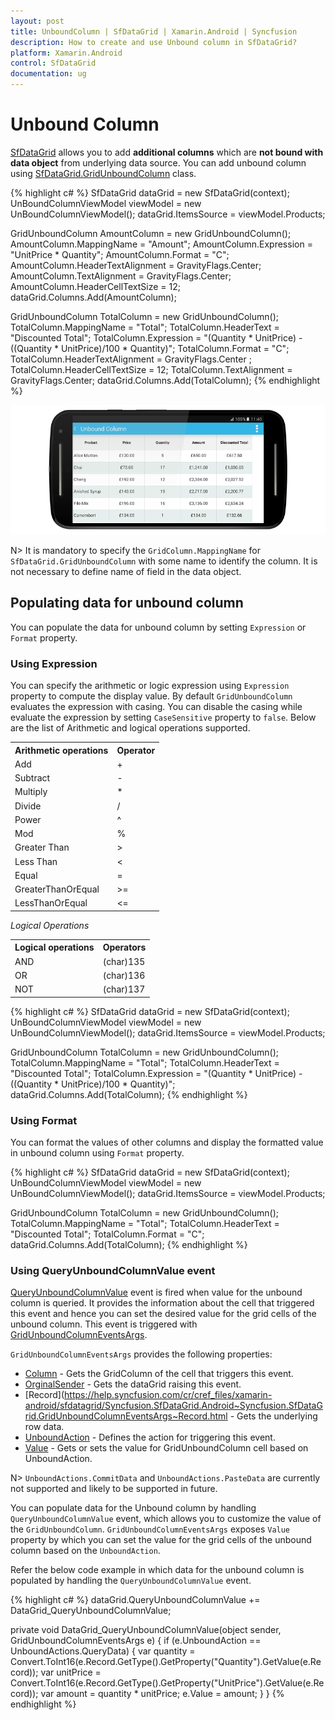 ```yaml
---
layout: post
title: UnboundColumn | SfDataGrid | Xamarin.Android | Syncfusion
description: How to create and use Unbound column in SfDataGrid?
platform: Xamarin.Android
control: SfDataGrid
documentation: ug
---
```


# Unbound Column

[SfDataGrid](http://help.syncfusion.com/cr/cref_files/xamarin-android/sfdatagrid/Syncfusion.SfDataGrid.Android~Syncfusion.SfDataGrid.SfDataGrid.html) allows you to add **additional columns** which are **not bound with data object** from underlying data source. You can add unbound column using [SfDataGrid.GridUnboundColumn](http://help.syncfusion.com/cr/cref_files/xamarin-android/sfdatagrid/Syncfusion.SfDataGrid.Android~Syncfusion.SfDataGrid.GridUnboundColumn.html) class.

{% highlight c# %}
SfDataGrid dataGrid = new SfDataGrid(context);
UnBoundColumnViewModel viewModel = new UnBoundColumnViewModel();
dataGrid.ItemsSource = viewModel.Products;

GridUnboundColumn AmountColumn = new GridUnboundColumn();
AmountColumn.MappingName = "Amount";
AmountColumn.Expression = "UnitPrice * Quantity";
AmountColumn.Format = "C";
AmountColumn.HeaderTextAlignment = GravityFlags.Center;
AmountColumn.TextAlignment = GravityFlags.Center;
AmountColumn.HeaderCellTextSize = 12;
dataGrid.Columns.Add(AmountColumn);

GridUnboundColumn TotalColumn = new GridUnboundColumn();
TotalColumn.MappingName = "Total";
TotalColumn.HeaderText = "Discounted Total";
TotalColumn.Expression = "(Quantity * UnitPrice) - ((Quantity * UnitPrice)/100 * Quantity)";
TotalColumn.Format = "C";
TotalColumn.HeaderTextAlignment = GravityFlags.Center ;
TotalColumn.HeaderCellTextSize = 12;
TotalColumn.TextAlignment = GravityFlags.Center;
dataGrid.Columns.Add(TotalColumn);
{% endhighlight %}

![](SfDataGrid_images/UnboundColumn.png)

N> It is mandatory to specify the `GridColumn.MappingName` for `SfDataGrid.GridUnboundColumn` with some name to identify the column. It is not necessary to define name of field in the data object.

## Populating data for unbound column

You can populate the data for unbound column by setting `Expression` or `Format` property.

### Using Expression

You can specify the arithmetic or logic expression using `Expression` property to compute the display value. By default `GridUnboundColumn` evaluates the expression with casing. You can disable the casing while evaluate the expression by setting `CaseSensitive` property to `false`.
Below are the list of Arithmetic and logical operations supported.

<table>
<tr>
<th>
Arithmetic operations
</th>
<th>
Operator
</th>
</tr>
<tr>
<td>
Add
</td>
<td>
+
</td>
</tr>
<tr>
<td>
Subtract
</td>
<td>
-
</td>
</tr>
<tr>
<td>
Multiply
</td>
<td>
*
</td>
</tr>
<tr>
<td>
Divide
</td>
<td>
/
</td>
</tr>
<tr>
<td>
Power
</td>
<td>
^
</td>
</tr>
<tr>
<td>
Mod
</td>
<td>
%
</td>
</tr>
<tr>
<td>
Greater Than
</td>
<td>
>
</td>
</tr>
<tr>
<td>
Less Than
</td>
<td>
<
</td>
</tr>
<tr>
<td>
Equal
</td>
<td>
=
</td>
</tr>
<tr>
<td>
GreaterThanOrEqual
</td>
<td>
>=
</td>
</tr>
<tr>
<td>
LessThanOrEqual
</td>
<td>
<=
</td>
</tr>
</table>

*Logical Operations*

<table>
<tr>
<th>
Logical operations
</th>
<th>
Operators
</th>
</tr>
<tr>
<td>
AND
</td>
<td>
(char)135
</td>
</tr>
<tr>
<td>
OR
</td>
<td>
(char)136
</td>
</tr>
<tr>
<td>
NOT
</td>
<td>
(char)137
</td>
</tr>
</table>


{% highlight c# %}
SfDataGrid dataGrid = new SfDataGrid(context);
UnBoundColumnViewModel viewModel = new UnBoundColumnViewModel();
dataGrid.ItemsSource = viewModel.Products;

GridUnboundColumn TotalColumn = new GridUnboundColumn();
TotalColumn.MappingName = "Total";
TotalColumn.HeaderText = "Discounted Total";
TotalColumn.Expression = "(Quantity * UnitPrice) - ((Quantity * UnitPrice)/100 * Quantity)";
dataGrid.Columns.Add(TotalColumn);
{% endhighlight %}

### Using Format

You can format the values of other columns and display the formatted value in unbound column using `Format` property.

{% highlight c# %}
SfDataGrid dataGrid = new SfDataGrid(context);
UnBoundColumnViewModel viewModel = new UnBoundColumnViewModel();
dataGrid.ItemsSource = viewModel.Products;

GridUnboundColumn TotalColumn = new GridUnboundColumn();
TotalColumn.MappingName = "Total";
TotalColumn.HeaderText = "Discounted Total";
TotalColumn.Format = "C";
dataGrid.Columns.Add(TotalColumn);
{% endhighlight %}

### Using QueryUnboundColumnValue event

[QueryUnboundColumnValue](https://help.syncfusion.com/cr/cref_files/xamarin-android/sfdatagrid/Syncfusion.SfDataGrid.Android~Syncfusion.SfDataGrid.SfDataGrid~QueryUnboundColumnValue_EV.html) event is fired when value for the unbound column is queried. It provides the information about the cell that triggered this event and hence you can set the desired value for the grid cells of the unbound column. This event is triggered with [GridUnboundColumnEventsArgs](https://help.syncfusion.com/cr/cref_files/xamarin-android/sfdatagrid/Syncfusion.SfDataGrid.Android~Syncfusion.SfDataGrid.GridUnboundColumnEventsArgs.html).

`GridUnboundColumnEventsArgs` provides the following properties:

* [Column](https://help.syncfusion.com/cr/cref_files/xamarin-android/sfdatagrid/Syncfusion.SfDataGrid.Android~Syncfusion.SfDataGrid.GridUnboundColumnEventsArgs~Column.html) - Gets the GridColumn of the cell that triggers this event.  
* [OrginalSender](https://help.syncfusion.com/cr/cref_files/xamarin-android/sfdatagrid/Syncfusion.SfDataGrid.Android~Syncfusion.SfDataGrid.GridEventArgs~OriginalSender.html) - Gets the dataGrid raising this event.
* [Record](https://help.syncfusion.com/cr/cref_files/xamarin-android/sfdatagrid/Syncfusion.SfDataGrid.Android~Syncfusion.SfDataGrid.GridUnboundColumnEventsArgs~Record.html - Gets the underlying row data. 
* [UnboundAction](https://help.syncfusion.com/cr/cref_files/xamarin-android/sfdatagrid/Syncfusion.SfDataGrid.Android~Syncfusion.SfDataGrid.GridUnboundColumnEventsArgs~UnboundAction.html) - Defines the action for triggering this event.
* [Value](https://help.syncfusion.com/cr/cref_files/xamarin-android/sfdatagrid/Syncfusion.SfDataGrid.Android~Syncfusion.SfDataGrid.GridUnboundColumnEventsArgs~Value.html) - Gets or sets the value for GridUnboundColumn cell based on UnboundAction.

N> `UnboundActions.CommitData` and `UnboundActions.PasteData` are currently not supported and likely to be supported in future.    

You can populate data for the Unbound column by handling `QueryUnboundColumnValue` event, which allows you to customize the value of the `GridUnboundColumn`. `GridUnboundColumnEventsArgs` exposes `Value` property by which you can set the value for the grid cells of the unbound column based on the `UnboundAction`.

Refer the below code example in which data for the unbound column is populated by handling the `QueryUnboundColumnValue` event.

{% highlight c# %}
dataGrid.QueryUnboundColumnValue += DataGrid_QueryUnboundColumnValue;

private void DataGrid_QueryUnboundColumnValue(object sender, GridUnboundColumnEventsArgs e)
{
    if (e.UnboundAction == UnboundActions.QueryData)
    {
        var quantity = Convert.ToInt16(e.Record.GetType().GetProperty("Quantity").GetValue(e.Record));
        var unitPrice = Convert.ToInt16(e.Record.GetType().GetProperty("UnitPrice").GetValue(e.Record));
        var amount = quantity * unitPrice;
        e.Value = amount;
    }
}
{% endhighlight %}
